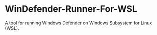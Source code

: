 # WinDefender-Runner-For-WSL
A tool for running Windows Defender on Windows Subsystem for Linux (WSL).
